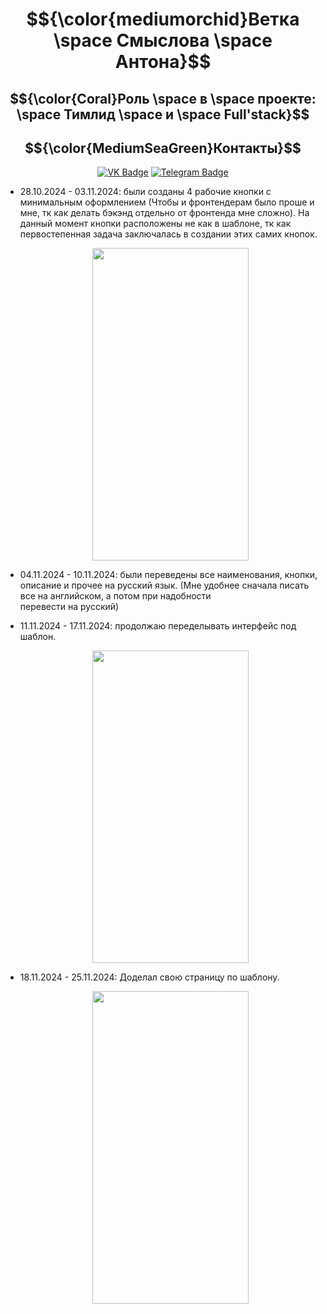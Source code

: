 <div align = "center">
  
# $${\color{mediumorchid}Ветка \space Смыслова \space Антона}$$
<!-- ## $${\color{lightblue}Здесь \space будет \space отображена \space проделанная \space мною \space работа}$ -->
## $${\color{Coral}Роль \space в \space проекте: \space Тимлид \space и \space Full'stack}$$


<div align="center">
  
## $${\color{MediumSeaGreen}Контакты}$$
[![VK Badge](https://img.shields.io/badge/VK-%40anthony__winchester-blue?style=for-the-badge&logo=vk)](https://vk.com/anthony_winchester)
[![Telegram Badge](https://img.shields.io/badge/Telegram-%40anthony__winchester-blue?style=for-the-badge&logo=telegram)](https://t.me/anthony_winchester)

</div>
</div>

<div>
  
- 28.10.2024 - 03.11.2024: были созданы 4 рабочие кнопки с минимальным оформлением (Чтобы и фронтендерам было проше и мне, тк как делать бэкэнд отдельно от фронтенда мне сложно). На      данный момент кнопки расположены не как в шаблоне, тк как первостепенная задача заключалась в создании этих самих кнопок.

  <div align = "center">

  <img src = "https://res.craft.do/user/full/b6c93108-d581-6846-eab3-18300fa896a6/doc/a509f6c3-277d-9d39-203d-b5d5d69a1663/ad1c0c99-540c-4b76-8a13-6eae123bdf76" width = "250" height =     "500">

  </div>
  
- 04.11.2024 - 10.11.2024: были переведены все наименования, кнопки, описание и прочее на русский язык. (Мне удобнее сначала писать все на английском, а потом при надобности       
    перевести на русский)
  
- 11.11.2024 - 17.11.2024: продолжаю переделывать интерфейс под шаблон.
  <div align = "center">
    
  <img src = "https://res.craft.do/user/full/b6c93108-d581-6846-eab3-18300fa896a6/doc/a509f6c3-277d-9d39-203d-b5d5d69a1663/E83818F9-F341-43D2-AADD-A0165D667872_2/KmjuD9ZclRzmJPWyA885rMRF1t9AFr2oyvXe3ye1Qhgz/Screenshot%202024-11-16%20at%206.17.12PM.png" width = "250" height = "500">

  </div>

- 18.11.2024 - 25.11.2024: Доделал свою страницу по шаблону.
  <div align = "center">

  <img src = "https://res.craft.do/user/full/b6c93108-d581-6846-eab3-18300fa896a6/doc/a509f6c3-277d-9d39-203d-b5d5d69a1663/11f9d901-5af3-424b-88a7-fad56fd262f0" width ="250" height = "500">
  
</div>
